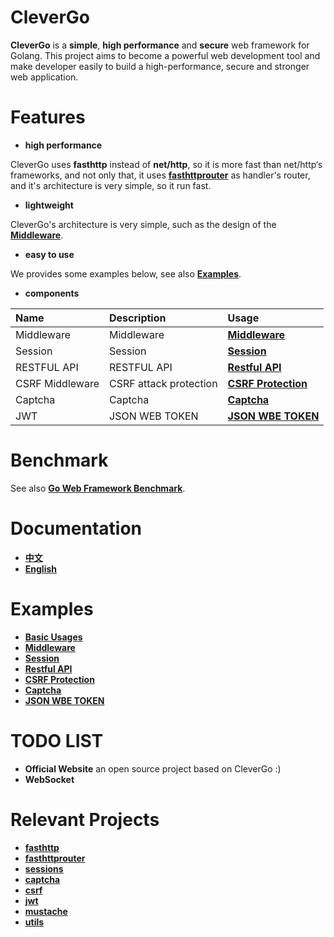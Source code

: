 # CleverGo
**CleverGo** is a **simple**, **high performance** and **secure** web framework for Golang. 
This project aims to become a powerful web development tool and 
make developer easily to build a high-performance, secure and stronger web application.

# Features
- **high performance**

CleverGo uses **fasthttp** instead of **net/http**, so it is more fast than net/http‘s frameworks,
and not only that, it uses [**fasthttprouter**](https://github.com/buaazp/fasthttprouter) as handler's router,
and it's architecture is very simple, so it run fast.

- **lightweight**

CleverGo's architecture is very simple, such as the design of the [**Middleware**](middleware.go).

- **easy to use**

We provides some examples below, see also [**Examples**](#examples).

- **components**

| Name             | Description                                   | Usage                                         |
| :---             | :---------------------------------------------| :-------------------------------------------- |
| Middleware       | Middleware                                    | [**Middleware**](examples/middleware.go)      |
| Session          | Session                                       | [**Session**](examples/session.go)            |
| RESTFUL API      | RESTFUL API                                   | [**Restful API**](examples/controller.go)     |
| CSRF Middleware  | CSRF attack protection                        | [**CSRF Protection**](examples/csrf.go)       |
| Captcha          | Captcha                                       | [**Captcha**](examples/captcha.go)            |
| JWT              | JSON WEB TOKEN                                | [**JSON WBE TOKEN**](examples/jwt.go)         |

# Benchmark
See also [**Go Web Framework Benchmark**](https://github.com/headwindfly/go-web-framework-benchmark).

# Documentation
- [**中文**](docs/zh)
- [**English**](docs/en)

# Examples
- [**Basic Usages**](examples/base.go)
- [**Middleware**](examples/middleware.go)
- [**Session**](examples/session.go)
- [**Restful API**](examples/controller.go)
- [**CSRF Protection**](examples/csrf.go)
- [**Captcha**](examples/captcha.go)
- [**JSON WBE TOKEN**](examples/jwt.go)

# TODO LIST
- **Official Website** an open source project based on CleverGo :)
- **WebSocket**

# Relevant Projects
- [**fasthttp**](https://github.com/valyala/fasthttp)
- [**fasthttprouter**](https://github.com/buaazp/fasthttprouter)
- [**sessions**](https://github.com/headwindfly/sessions)
- [**captcha**](https://github.com/headwindfly/captcha)
- [**csrf**](https://github.com/headwindfly/csrf)
- [**jwt**](https://github.com/headwindfly/jwt)
- [**mustache**](https://github.com/headwindfly/mustache)
- [**utils**](https://github.com/headwindfly/utils)
